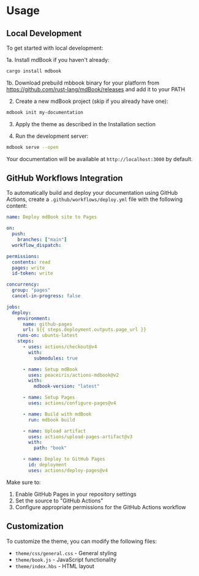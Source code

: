 # Usage

## Local Development

To get started with local development:

1a. Install mdBook if you haven't already:

```bash
cargo install mdbook
```

1b. Download prebuild mbbook binary for your platform from https://github.com/rust-lang/mdBook/releases and add it to your PATH

2. Create a new mdBook project (skip if you already have one):

```bash
mdbook init my-documentation
```

3. Apply the theme as described in the Installation section

4. Run the development server:

```bash
mdbook serve --open
```

Your documentation will be available at `http://localhost:3000` by default.

## GitHub Workflows Integration

To automatically build and deploy your documentation using GitHub Actions, create a `.github/workflows/deploy.yml` file with the following content:

```yaml
name: Deploy mdBook site to Pages

on:
  push:
    branches: ["main"]
  workflow_dispatch:

permissions:
  contents: read
  pages: write
  id-token: write

concurrency:
  group: "pages"
  cancel-in-progress: false

jobs:
  deploy:
    environment:
      name: github-pages
      url: ${{ steps.deployment.outputs.page_url }}
    runs-on: ubuntu-latest
    steps:
      - uses: actions/checkout@v4
        with:
          submodules: true

      - name: Setup mdBook
        uses: peaceiris/actions-mdbook@v2
        with:
          mdbook-version: "latest"

      - name: Setup Pages
        uses: actions/configure-pages@v4

      - name: Build with mdBook
        run: mdbook build

      - name: Upload artifact
        uses: actions/upload-pages-artifact@v3
        with:
          path: "book"

      - name: Deploy to GitHub Pages
        id: deployment
        uses: actions/deploy-pages@v4
```

Make sure to:

1. Enable GitHub Pages in your repository settings
2. Set the source to "GitHub Actions"
3. Configure appropriate permissions for the GitHub Actions workflow

## Customization

To customize the theme, you can modify the following files:

- `theme/css/general.css` - General styling
- `theme/book.js` - JavaScript functionality
- `theme/index.hbs` - HTML layout
